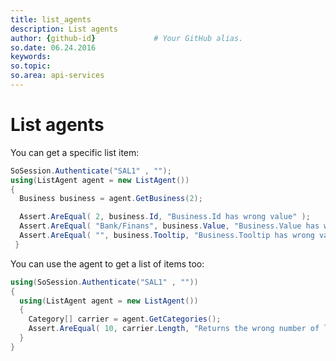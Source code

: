 ```yaml
---
title: list_agents       
description: List agents
author: {github-id}             # Your GitHub alias.
so.date: 06.24.2016
keywords:
so.topic:
so.area: api-services
---
```


# List agents

You can get a specific list item:

```csharp
SoSession.Authenticate("SAL1" , "");
using(ListAgent agent = new ListAgent())
{
  Business business = agent.GetBusiness(2);

  Assert.AreEqual( 2, business.Id, "Business.Id has wrong value" );
  Assert.AreEqual( "Bank/Finans", business.Value, "Business.Value has wrong value" );
  Assert.AreEqual( "", business.Tooltip, "Business.Tooltip has wrong value" );
 }
```

You can use the agent to get a list of items too:

```csharp
using(SoSession.Authenticate("SAL1" , ""))
{
  using(ListAgent agent = new ListAgent())
  {
    Category[] carrier = agent.GetCategories();
    Assert.AreEqual( 10, carrier.Length, "Returns the wrong number of list items." );
  }
}
```
